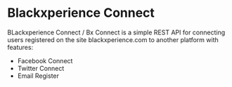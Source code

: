 Blackxperience Connect
=========

BLackxperience Connect / Bx Connect is a simple REST API for connecting users registered on the site blackxperience.com to another platform with features:

- Facebook Connect
- Twitter Connect
- Email Register
